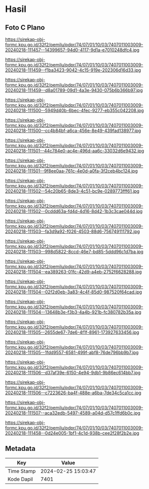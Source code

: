 # Hasil

## Foto C Plano

https://sirekap-obj-formc.kpu.go.id/32f2/pemilu/pdpr/74/07/01/10/03/7407011003009-20240218-111457--14399657-94d0-4117-9d1a-e7010248dfc4.jpg

https://sirekap-obj-formc.kpu.go.id/32f2/pemilu/pdpr/74/07/01/10/03/7407011003009-20240218-111459--f1ba3423-9042-4c15-919e-202306d16d33.jpg

https://sirekap-obj-formc.kpu.go.id/32f2/pemilu/pdpr/74/07/01/10/03/7407011003009-20240218-111459--d8a01789-09d1-4a3e-9430-075b6b366b97.jpg

https://sirekap-obj-formc.kpu.go.id/32f2/pemilu/pdpr/74/07/01/10/03/7407011003009-20240218-111500--5949d40b-6bec-4fec-9277-eb355c042208.jpg

https://sirekap-obj-formc.kpu.go.id/32f2/pemilu/pdpr/74/07/01/10/03/7407011003009-20240218-111500--cc4b84bf-a6ca-456e-8e49-439fad138977.jpg

https://sirekap-obj-formc.kpu.go.id/32f2/pemilu/pdpr/74/07/01/10/03/7407011003009-20240218-111501--44c784e0-ac4e-496d-aa6c-33032d6e9432.jpg

https://sirekap-obj-formc.kpu.go.id/32f2/pemilu/pdpr/74/07/01/10/03/7407011003009-20240218-111501--9f8ee0aa-761c-4e0d-a0fa-3f2ceb4bc124.jpg

https://sirekap-obj-formc.kpu.go.id/32f2/pemilu/pdpr/74/07/01/10/03/7407011003009-20240218-111502--54c20b65-8de3-4c51-bc9e-0289773fff61.jpg

https://sirekap-obj-formc.kpu.go.id/32f2/pemilu/pdpr/74/07/01/10/03/7407011003009-20240218-111502--0cddd63a-fd4d-4d16-8d42-1b3c3cae044d.jpg

https://sirekap-obj-formc.kpu.go.id/32f2/pemilu/pdpr/74/07/01/10/03/7407011003009-20240218-111503--fa3d9a92-f026-4503-88d6-756749111792.jpg

https://sirekap-obj-formc.kpu.go.id/32f2/pemilu/pdpr/74/07/01/10/03/7407011003009-20240218-111503--998d5822-8ccd-46e7-bd85-5ddd96c1d7ba.jpg

https://sirekap-obj-formc.kpu.go.id/32f2/pemilu/pdpr/74/07/01/10/03/7407011003009-20240218-111504--ea389263-01fc-42d9-a4eb-2752f6628288.jpg

https://sirekap-obj-formc.kpu.go.id/32f2/pemilu/pdpr/74/07/01/10/03/7407011003009-20240218-111504--02f2d0eb-3a83-4c4f-85d0-987520f64cad.jpg

https://sirekap-obj-formc.kpu.go.id/32f2/pemilu/pdpr/74/07/01/10/03/7407011003009-20240218-111504--13648b3e-f3b3-4a4b-921b-fc380782b35a.jpg

https://sirekap-obj-formc.kpu.go.id/32f2/pemilu/pdpr/74/07/01/10/03/7407011003009-20240218-111505--2655de67-7de6-4f1f-8961-173927633456.jpg

https://sirekap-obj-formc.kpu.go.id/32f2/pemilu/pdpr/74/07/01/10/03/7407011003009-20240218-111505--1fdd9557-6581-499f-abf8-76de796bb9b7.jpg

https://sirekap-obj-formc.kpu.go.id/32f2/pemilu/pdpr/74/07/01/10/03/7407011003009-20240218-111506--d37af39e-6150-4e94-9db1-9b86ec614bb7.jpg

https://sirekap-obj-formc.kpu.go.id/32f2/pemilu/pdpr/74/07/01/10/03/7407011003009-20240218-111506--c7223626-ba4f-488e-a6ba-7de34c5ca1cc.jpg

https://sirekap-obj-formc.kpu.go.id/32f2/pemilu/pdpr/74/07/01/10/03/7407011003009-20240218-111507--aca32edb-5497-4589-a04d-d57c1ffd6b0c.jpg

https://sirekap-obj-formc.kpu.go.id/32f2/pemilu/pdpr/74/07/01/10/03/7407011003009-20240218-111458--0d24e005-1bf1-4c1d-938b-cee2f28f2b2e.jpg


## Metadata

| Key        | Value               |
| ---------- | ------------------- |
| Time Stamp | 2024-02-25 15:03:47 |
| Kode Dapil | 7401                |



